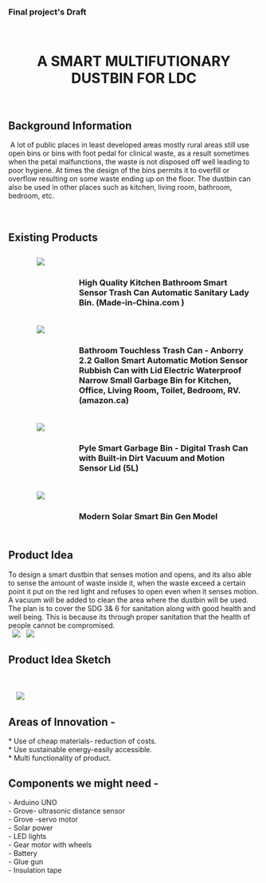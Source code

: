 ### Final project's Draft 

 <h1 align="center">A SMART MULTIFUTIONARY DUSTBIN FOR LDC</h1>
 <h2>Background Information</h2>
 A lot of public places in least developed areas mostly rural areas still use open bins or bins with foot pedal for clinical waste, as a result sometimes when the petal malfunctions, the waste is not disposed off well leading to poor hygiene. At times the design of the bins permits it to overfill or overflow resulting on some waste ending up on the floor.
The dustbin can also be used in other places such as kitchen, living room, bathroom, bedroom, etc. 
<br>
<br>
 <h2>Existing Products</h2>

<div style="display: flex; flex-direction: row;">
    <div style="flex: 1; padding: 10px;">
         <img src="img/final_project_draft/dustbin_pic1.png">
    </div>
    <div style="flex: 4; padding: 10px;">
        <h3>High Quality Kitchen Bathroom Smart Sensor Trash Can Automatic Sanitary Lady Bin. (Made-in-China.com )</h3>
</div>
</div> 

<div style="display: flex; flex-direction: row;">
    <div style="flex: 1; padding: 10px;">
         <img src="img/final_project_draft/dustbin_pic2.png">
    </div>
    <div style="flex: 4; padding: 10px;">
        <h3>Bathroom Touchless Trash Can - Anborry 2.2 Gallon Smart Automatic Motion Sensor Rubbish Can with Lid Electric Waterproof Narrow Small Garbage Bin for Kitchen, Office, Living Room, Toilet, Bedroom, RV. (amazon.ca)</h3>
</div>
</div> 

<div style="display: flex; flex-direction: row;">
    <div style="flex: 1; padding: 10px;">
         <img src="img/final_project_draft/dustbin_pic3.png">
    </div>
    <div style="flex: 4; padding: 10px;">
        <h3>Pyle Smart Garbage Bin - Digital Trash Can with Built-in Dirt Vacuum and Motion Sensor Lid (5L)</h3>
</div>
</div>

<div style="display: flex; flex-direction: row;">
    <div style="flex: 1; padding: 10px;">
         <img src="img/final_project_draft/dustbin_pic4.png">
    </div>
    <div style="flex: 4; padding: 10px;">
        <h3>Modern Solar Smart Bin Gen Model</h3>
</div>
</div>

<h2>Product Idea</h2>
To design a smart dustbin that senses motion and opens, and its also able to sense the amount of waste inside it, when the waste exceed a certain point it put on the red light and refuses to open even when it senses motion. A vacuum will be added to clean the area where the dustbin will be used.
The plan is to cover the SDG 3& 6 for sanitation along with good health and well being. This is because its through proper sanitation that the health of people cannot be compromised.

<style>
  .image-container{
    text-align: center;
  }

  .image-container img{
    display: inline-block;
    margin: 10px;
    max-width: 100%;
    max-height: 100%;
  }
</style>


<div class="image container">
  <img src="img/final_project_draft/dustbin_pic5.png">
  <img src="img/final_project_draft/dustbin_pic6.png">
</div>

<h2>Product Idea Sketch</h2>
<br>
<br>
<div class="image container">
    <img src="img/final_project_draft/dustbin_pic7.png">
</div>

<h2>Areas of Innovation -</h2>
* Use of cheap materials- reduction of costs.<br>
* Use sustainable energy-easily accessible.<br>
* Multi functionality of product.<br>

<h2>Components we might need -</h2>
- Arduino UNO <br>
- Grove- ultrasonic distance sensor <br> 
- Grove -servo motor<br>
- Solar power<br>
- LED lights <br>
- Gear motor with wheels <br>
- Battery <br>
- Glue gun <br>
- Insulation tape <br>

 <!--<br>
 <h1 align="center">SMART BODY TEMPERATURE BABY BRACELET</h1>
 The smart body temperature baby bracelet is a device that contains a smart thermometer which 
is wearable and continuously monitors the temperature of a baby, alarming the parent or 
caretaker wherever the temperature becomes abnormal.

<h2>BACKGROUND INFORMATION</h2>

According to research, heat stress and hyperthermia are common findings in sudden infant 
death syndrome (SIDS) victims. Sudden infant death syndrome (SIDS) is been defined as “the 
sudden death of an infant under 1 year of age whereas Hyperthermia is defined as an 
abnormally high body temperature caused by a failure of the heat-regulating mechanisms of 
the body to deal with the heat coming from the environment (The National Institutes of health-NIH). Due to the abnormal high body temperature of the baby, some babies end up dying.

Certain study done by Stanton in 1984, it showed that from 34 SIDS victims 
studied, “19 babies were unusually hot or sweating when found dead; 14 died in an unusually 
warm environment; 17 had evidence of a terminal infective illness; and 24 were excessively 
clothed or overwrapped. In 6 of 15 babies (40%) whose rectal temperature was recorded after 
death, the temperature was above 37°C, the highest being 42°C”. Profuse sweating has been 
found on the scene of SIDS, and some SIDS twins were found covered with abundant sweat. This bring us to the conclusion that considering this study results a lot of infant death were 
related to a high temperature in babies.

<h2>INTRODUCTION</h2>

Infant death is a problem affecting people worldwide, hence a need to bring about products that 
solve or reduce infant death rate is of high importance. With the background information 
provided it shows that one way of reducing death rates could be through regulating their 
temperatures not to reach the abnormal stage. Therefore, our group will be based on improving 
the existing smart watches available.

<h2 align="center">LITERATURE REVIEW</h2>

<h3>SMART BABY BRACELET/WATCH AVAILABLE IN THE MARKET</h3>
<br>

<div style="display: flex; flex-direction: row;">
    <div style="flex: 1; padding: 10px;">
         <img src="img/final_project_draft/proto1.png">
    </div>
    <div style="flex: 2; padding: 10px;">
        <h3> Liip Smart Baby Monitor Bracelet – Heartbeat,Oxygen and Temperature Sensor</h3><br>
          > Measures your babies’ real-time pulse,blood oxygen and distal temperature.<br>
          > Charges in one hour, allowing autonomy of 13 continuous hours.<br>
          > Detects vital signs in real-time.<br>
          > Connects up to 20 devices.<br>
          > Suitable for newborns to 7 years old.<br>
          > Price: £299.00, 2,674.75 RMB.<br>
</div>
</div>

<div style="display: flex; flex-direction: row;">
    <div style="flex: 1; padding: 10px;">
         <img src="img/final_project_draft/proto2.jpeg">
    </div>
    <div style="flex: 2; padding: 10px;">
        <h3> HALO Sleep Sure Smart Baby Monitor - Live Heart Rate View, Rollover,Skin Temperature,and Motion</h3><br>
          > Material: Plastic<br>
          > Color: White<br>
          > Compatible Devices: Smartphones<br>
          > Screen Size: 1.54<br>
          > Battery Life: 24 Hours<br>
          > Sensor Type: Temperature<br>
          > Battery Description: Lithium-Ion<br>
          > Price: $215.00, 1,569.95 RMB<br>
</div>
</div>

<div style="display: flex; flex-direction: row;">
    <div style="flex: 1; padding: 10px;">
         <img src="img/final_project_draft/proto3.jpeg">
    </div>
    <div style="flex: 2; padding: 10px;">
        <h3> BEMPU bracelet For body temperature (hypothermia)</h3><br>
          > detects and alerts in the event of hypothermia, facilitating improved thermal care of newborns.<br>
          > Has an intuitive audio-visual alarm<br>
          > Price: 1 to 20 USD, 7.30 to 146 RMB<br>
</div>
</div>

<div style="display: flex; flex-direction: row;">
    <div style="flex: 1; padding: 10px;">
         <img src="img/final_project_draft/proto4.jpeg">
    </div>
    <div style="flex: 2; padding: 10px;">
        <h3> Cherub Smart Body Temperature Bracelet Bluetooth Thermometer Child Baby Thermometer A smart product for measuring children’s body temperature, with alarm</h3><br>
          > Main control chip: AMICCOM A8105 <br>
          > Bluetooth version: BLE4.0<br>
          > Temperature sensor: NTC sensor<br>
          > Display: LCD<br>
          > Temperature accuracy: ± 0.1 (32 degree - 42 degree)<br>
          > Standby time: 12 months<br>
          > Strap: Silicone Length 22.5cm<br>
          > Price: MYR90.17, 139.64 RMB<br>
</div>
</div>
<br>
<br>
<br>

<h1>DIFFERENT POSITIONS USED TO PUT THE BRACELETS ON THE BABY’S BODY</h1>
<br>

<table>
  <tr>
    <td><img src="img/final_project_draft/position1.jpeg" alt="Image 1"></td>
    <td><img src="img/final_project_draft/position2.png" alt="Image 2"></td>
    <td><img src="img/final_project_draft/position3.jpeg" alt="Image 3"></td>
  </tr>
</table>





### PROJECT PLAN ****************************************************************************************

- Modify the existing baby smart body temperature bracelet as a develop a unique smart infant temperature monitoring bracelet that continuously monitors a baby's body temperature and provides real-time alerts to parents and caregivers when abnormalities are detected.
- Think of rural areas with less technology.
- Make the manufacture cost effective.
- Lullaby music for the baby's relaxation.
-->

